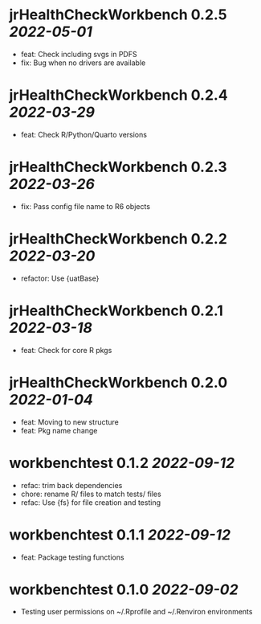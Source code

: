 # jrHealthCheckWorkbench 0.2.5 *2022-05-01*
- feat: Check including svgs in PDFS
- fix: Bug when no drivers are available

# jrHealthCheckWorkbench 0.2.4 *2022-03-29*
- feat: Check R/Python/Quarto versions

# jrHealthCheckWorkbench 0.2.3 *2022-03-26*
- fix: Pass config file name to R6 objects

# jrHealthCheckWorkbench 0.2.2 *2022-03-20*
- refactor: Use {uatBase}

# jrHealthCheckWorkbench 0.2.1 *2022-03-18*
- feat: Check for core R pkgs

# jrHealthCheckWorkbench 0.2.0 *2022-01-04*
- feat: Moving to new structure
- feat: Pkg name change

# workbenchtest 0.1.2 *2022-09-12*
- refac: trim back dependencies
- chore: rename R/ files to match tests/ files
- refac: Use {fs} for file creation and testing

# workbenchtest 0.1.1 *2022-09-12*
-  feat: Package testing functions

# workbenchtest 0.1.0 *2022-09-02*
-   Testing user permissions on ~/.Rprofile and ~/.Renviron environments

